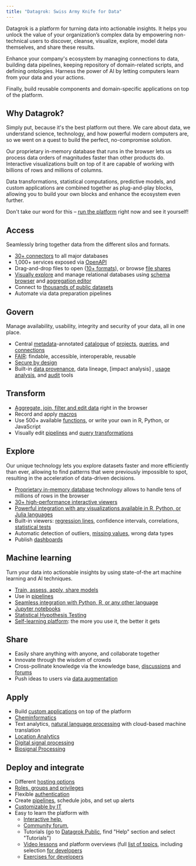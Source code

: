 ```yaml
---
title: "Datagrok: Swiss Army Knife for Data"
---
```



Datagrok is a platform for turning data into actionable insights. It helps you unlock the value of your organization’s
complex data by empowering non-technical users to discover, cleanse, visualize, explore, model data themselves, and
share these results.

Enhance your company's ecosystem by managing connections to data, building data pipelines, keeping repository of
domain-related scripts, and defining ontologies. Harness the power of AI by letting computers learn from your data and
your actions.

Finally, build reusable components and domain-specific applications on top of the platform.

## Why Datagrok?

Simply put, because it's the best platform out there. We care about data, we understand science, technology, and how
powerful modern computers are, so we went on a quest to build the perfect, no-compromise solution.

Our proprietary in-memory database that runs in the browser lets us process data orders of magnitudes faster than other
products do. Interactive visualizations built on top of it are capable of working with billions of rows and millions of
columns.

Data transformations, statistical computations, predictive models, and custom applications are combined together as
plug-and-play blocks, allowing you to build your own blocks and enhance the ecosystem even further.

Don't take our word for this – [run the platform](https://public.datagrok.ai/) right now and see it yourself!

## Access

Seamlessly bring together data from the different silos and formats.

* [30+ connectors](access/access.md#data-connection) to all major databases
* 1,000+ services exposed via [OpenAPI](access/open-api.md)
* Drag-and-drop files to open ([10+ formats](access/connectors/connectors.md)), or
  browse [file shares](https://public.datagrok.ai/files)
* [Visually explore](access/databases.mdx#database-manager) and manage relational databases
  using [schema browser](access/databases.mdx#schema-browser)
  and [aggregation editor](access/databases.mdx#aggregation-editor)
* Connect to [thousands of public datasets](access/public-datasets.md)
* Automate via data preparation pipelines

## Govern

Manage availability, usability, integrity and security of your data, all in one place.

* Central [metadata](discover/metadata.md)-annotated [catalogue](https://public.datagrok.ai/)
  of [projects](https://public.datagrok.ai/projects), [queries](https://public.datagrok.ai/queries),
  and [connections](https://public.datagrok.ai/connect)
* [FAIR](discover/fair.md): findable, accessible, interoperable, reusable
* [Secure by design](govern/security.md)
* Built-in [data provenance](govern/data-provenance.md), data lineage, [impact analysis]
  , [usage analysis](govern/usage-analysis.md), and [audit](govern/audit.md) tools

## Transform

* [Aggregate, join, filter and edit data](transform/data-wrangling.md) right in the browser
* Record and apply [macros](datagrok/navigation.md#recording-macros)
* Use 500+ available [functions](datagrok/functions/functions.md), or write your own in R, Python, or JavaScript
* Visually edit [pipelines](transform/job-editor.md)
  and [query transformations](transform/recipe-editor.md)

## Explore

Our unique technology lets you explore datasets faster and more efficiently than ever, allowing to find patterns that
were previously impossible to spot, resulting in the acceleration of data-driven decisions.

* [Proprietary in-memory database](develop/advanced/performance.md) technology allows to handle tens of millions of rows
  in the browser
* [30+ high-performance interactive viewers](visualize/viewers/viewers.md)
* [Powerful integration with any visualizations available in R, Python, or Julia languages](visualize/viewers/scripting-viewer.md)
* Built-in viewers: [regression lines](visualize/viewers/scatter-plot.md), confidence intervals,
  correlations, [statistical tests](learn/data-science.md)
* Automatic detection of outliers, [missing values](transform/missing-values-imputation.md), wrong data types
* Publish [dashboards](./visualize/dashboard.md)

## Machine learning

Turn your data into actionable insights by using state-of-the art machine learning and AI techniques.

* [Train, assess, apply, share models](learn/predictive-modeling.md)
* Use in [pipelines](transform/job-editor.md)
* [Seamless integration with Python, R, or any other language](compute/scripting.md)
* [Jupyter notebooks](compute/jupyter-notebook.md)
* [Statistical Hypothesis Testing](learn/data-science.md)
* [Self-learning platform](learn/self-learning-platform.md): the more you use it, the better it gets

## Share

* Easily share anything with anyone, and collaborate together
* Innovate through the wisdom of crowds
* Cross-pollinate knowledge via the knowledge base, [discussions](collaborate/chat.md)
  and [forums](collaborate/forum.md)
* Push ideas to users via [data augmentation](discover/data-augmentation.md)

## Apply

* Build [custom applications](develop/how-to/build-an-app.md) on top of the platform
* [Cheminformatics](domains/chem/cheminformatics.md)
* Text analytics, [natural language processing](https://github.com/datagrok-ai/public/tree/master/packages/NLP)
  with cloud-based machine translation
* [Location Analytics](https://github.com/datagrok-ai/public/tree/master/packages/Leaflet)
* [Digital signal processing](https://github.com/datagrok-ai/public/tree/master/packages/DSP)
* [Biosignal Processing](https://github.com/datagrok-ai/public/tree/master/packages/BioSignals)

## Deploy and integrate

* Different [hosting options](develop/admin/hosting-options.md)
* [Roles, groups and privileges](govern/security.md)
* Flexible [authentication](govern/authentication.md)
* Create [pipelines](transform/job-editor.md), schedule jobs, and set up alerts
* [Customizable by IT](develop/admin/it-customizations.md)
* Easy to learn the platform with
  * [Interactive help](datagrok/navigation.md#help),
  * [Community forum](https://community.datagrok.ai/),
  * Tutorials (go to [Datagrok Public](https://public.datagrok.ai/), find "Help" section and select "Tutorials")
  * [Video lessons](video-lessons.md) and platform overviews (full [list of topics](video-contents.md), including
      selection [for developers](develop/getting-started.md#6-videos)
  * [Exercises for developers](develop/exercises/exercises.md)
